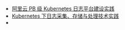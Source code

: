 + [阿里云 PB 级 Kubernetes 日志平台建设实践](<https://www.infoq.cn/article/7642QHo6vmZvQxFw9*k3>)
+ [Kubernetes 下日志采集、存储与处理技术实践](<https://mp.weixin.qq.com/s?__biz=MzI5ODQ2MzI3NQ==&mid=2247485599&idx=1&sn=8f32dc65213522ef36b83baef8e48979&chksm=eca431dbdbd3b8cd9caf7671332df80f2ccec584ef02ac2166af6fd057553f508b198f2b26e4&scene=27#wechat_redirect>)
+ 

